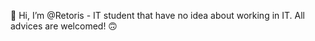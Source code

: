 👋 Hi, I’m @Retoris - IT student that have no idea about working in IT.
  All advices are welcomed! 🙃


<!---
Retoris/Retoris is a ✨ special ✨ repository because its `README.md` (this file) appears on your GitHub profile.
You can click the Preview link to take a look at your changes.
--->
